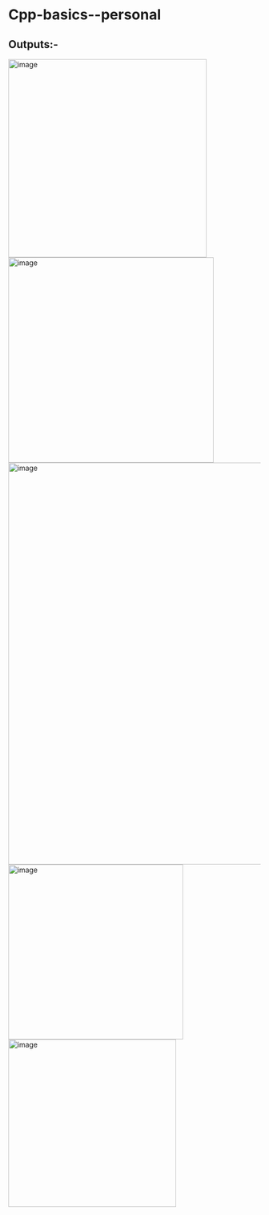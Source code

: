 # Cpp-basics--personal

Outputs:-
-

<img width="396" alt="image" src="https://github.com/user-attachments/assets/b6b3e0d2-792f-4b96-9962-5b4326701712">

<img width="410" alt="image" src="https://github.com/user-attachments/assets/1c422d7a-bd7a-4876-b49a-ff6a039baddb">

<img width="803" alt="image" src="https://github.com/user-attachments/assets/8081d305-f2ab-4aea-b610-1d5029792e42">

<img width="349" alt="image" src="https://github.com/user-attachments/assets/c44795e6-7b6a-4d67-bf8e-44ac12fcbdc8">

<img width="335" alt="image" src="https://github.com/user-attachments/assets/d3d98a6d-1955-4a41-a267-8490e514a6bc">






